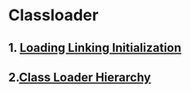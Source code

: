 # Classloader

## 1. [Loading Linking Initialization](loading-linking-initialization.md)

## 2.[Class Loader Hierarchy](class-loader-hierarchy.md)



##



